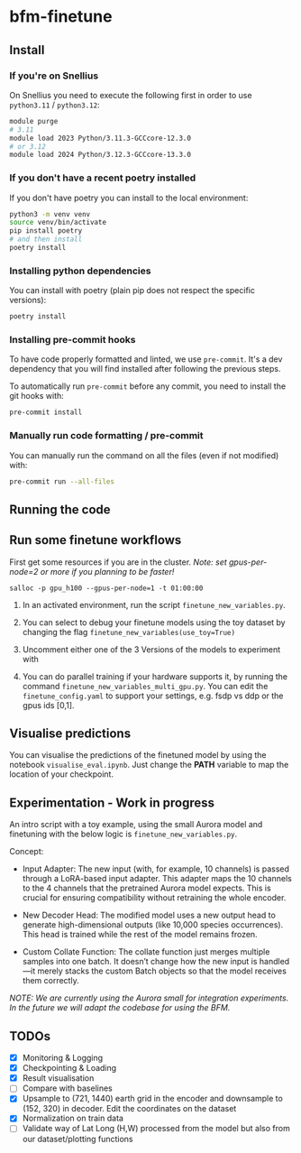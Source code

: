 # bfm-finetune

## Install

### If you're on Snellius

On Snellius you need to execute the following first in order to use `python3.11` / `python3.12`:

```bash
module purge
# 3.11
module load 2023 Python/3.11.3-GCCcore-12.3.0
# or 3.12
module load 2024 Python/3.12.3-GCCcore-13.3.0
```

### If you don't have a recent poetry installed

If you don't have poetry you can install to the local environment:

```bash
python3 -m venv venv
source venv/bin/activate
pip install poetry
# and then install
poetry install
```

### Installing python dependencies

You can install with poetry (plain pip does not respect the specific versions):

```bash
poetry install
```

### Installing pre-commit hooks

To have code properly formatted and linted, we use `pre-commit`.
It's a dev dependency that you will find installed after following the previous steps.

To automatically run `pre-commit` before any commit, you need to install the git hooks with:

```bash
pre-commit install
```

### Manually run code formatting / pre-commit

You can manually run the command on all the files (even if not modified) with:

```bash
pre-commit run --all-files
```

## Running the code

## Run some finetune workflows

First get some resources if you are in the cluster.
*Note: set gpus-per-node=2 or more if you planning to be faster!*
```
salloc -p gpu_h100 --gpus-per-node=1 -t 01:00:00
```

1) In an activated environment, run the script `finetune_new_variables.py`. 

2) You can select to debug your finetune models using the toy dataset by changing the flag `finetune_new_variables(use_toy=True)` 

3) Uncomment either one of the 3 Versions of the models to experiment with

4) You can do parallel training if your hardware supports it, by running the command `finetune_new_variables_multi_gpu.py`. You can edit the `finetune_config.yaml` to support your settings, e.g. fsdp vs ddp or the gpus ids [0,1].

## Visualise predictions

You can visualise the predictions of the finetuned model by using the notebook `visualise_eval.ipynb`. Just change the **PATH** variable to map the location of your checkpoint.

## Experimentation - Work in progress

An intro script with a toy example, using the small Aurora model and finetuning with the below logic is `finetune_new_variables.py`.

Concept:
- Input Adapter:
The new input (with, for example, 10 channels) is passed through a LoRA-based input adapter. This adapter maps the 10 channels to the 4 channels that the pretrained Aurora model expects. This is crucial for ensuring compatibility without retraining the whole encoder.

- New Decoder Head:
The modified model uses a new output head to generate high-dimensional outputs (like 10,000 species occurrences). This head is trained while the rest of the model remains frozen.

- Custom Collate Function:
The collate function just merges multiple samples into one batch. It doesn’t change how the new input is handled—it merely stacks the custom Batch objects so that the model receives them correctly.

*NOTE: We are currently using the Aurora small for integration experiments. In the future we will adapt the codebase for using the BFM.*

## TODOs

* [x] Monitoring & Logging
* [x] Checkpointing & Loading
* [x] Result visualisation
* [ ] Compare with baselines
* [x] Upsample to (721, 1440) earth grid in the encoder and downsample to (152, 320) in decoder. Edit the coordinates on the dataset
* [x] Normalization on train data 
* [ ] Validate way of Lat Long (H,W) processed from the model but also from our dataset/plotting functions 